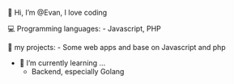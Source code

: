 👋  Hi, I’m @Evan, I love coding
    
💻 Programming languages:
    - Javascript, PHP
    
 🚀 my projects:
    - Some web apps and base on Javascript and php
    
- 🌱 I’m currently learning ...
    - Backend, especially Golang


